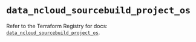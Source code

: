 # `data_ncloud_sourcebuild_project_os`

Refer to the Terraform Registry for docs: [`data_ncloud_sourcebuild_project_os`](https://registry.terraform.io/providers/navercloudplatform/ncloud/4.0.4/docs/data-sources/sourcebuild_project_os).
